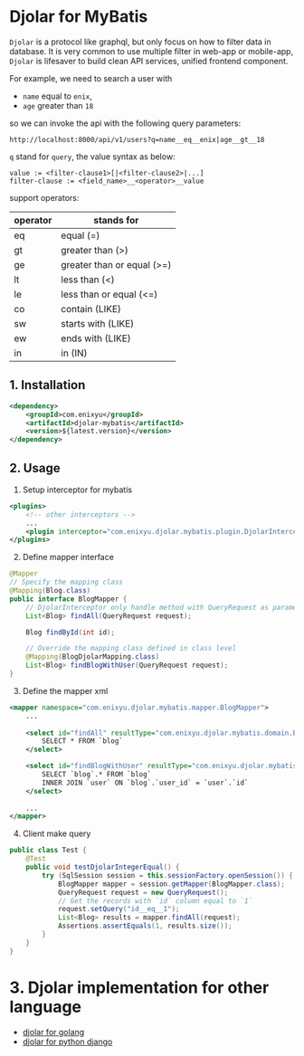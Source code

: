 # Djolar for MyBatis

`Djolar` is a protocol like graphql, but only focus on how to filter data in database. It is very common to use multiple filter in web-app or mobile-app, `Djolar` is lifesaver to build clean API services, unified frontend component. 

For example, we need to search a user with 
* `name` equal to `enix`, 
* `age` greater than `18` 

so we can invoke the api with the following query parameters:

```text
http://localhost:8000/api/v1/users?q=name__eq__enix|age__gt__18
```

`q` stand for `query`, the value syntax as below:

```text
value := <filter-clause1>[|<filter-clause2>|...] 
filter-clause := <field_name>__<operator>__value
```

support operators:

| operator | stands for                 |
|----------|----------------------------|
| eq       | equal (=)                  |
| gt       | greater than (>)           |
| ge       | greater than or equal (>=) |
| lt       | less than (<)              |
| le       | less than or equal (<=)    |
| co       | contain (LIKE)             |
| sw       | starts with (LIKE)         |
| ew       | ends with (LIKE)           |
| in       | in (IN)                    |

## 1. Installation

```xml
<dependency>
    <groupId>com.enixyu</groupId>
    <artifactId>djolar-mybatis</artifactId>
    <version>${latest.version}</version>
</dependency>
```

## 2. Usage

1. Setup interceptor for mybatis

```xml
<plugins>
    <!-- other interceptors -->
    ...
    <plugin interceptor="com.enixyu.djolar.mybatis.plugin.DjolarInterceptor" />
</plugins>
```

2. Define mapper interface

```java
@Mapper
// Specify the mapping class
@Mapping(Blog.class)
public interface BlogMapper {
    // DjolarInterceptor only handle method with QueryRequest as parameter
    List<Blog> findAll(QueryRequest request);

    Blog findById(int id);

    // Override the mapping class defined in class level
    @Mapping(BlogDjolarMapping.class)
    List<Blog> findBlogWithUser(QueryRequest request);
}
```

3. Define the mapper xml

```xml
<mapper namespace="com.enixyu.djolar.mybatis.mapper.BlogMapper">
    ...
    
    <select id="findAll" resultType="com.enixyu.djolar.mybatis.domain.Blog">
        SELECT * FROM `blog`
    </select>

    <select id="findBlogWithUser" resultType="com.enixyu.djolar.mybatis.domain.Blog">
        SELECT `blog`.* FROM `blog`
        INNER JOIN `user` ON `blog`.`user_id` = `user`.`id`
    </select>
    
    ...
</mapper>
```

4. Client make query

```java
public class Test {
    @Test
    public void testDjolarIntegerEqual() {
        try (SqlSession session = this.sessionFactory.openSession()) {
            BlogMapper mapper = session.getMapper(BlogMapper.class);
            QueryRequest request = new QueryRequest();
            // Get the records with `id` column equal to `1`
            request.setQuery("id__eq__1");
            List<Blog> results = mapper.findAll(request);
            Assertions.assertEquals(1, results.size());
        }
    }   
}
```

# 3. Djolar implementation for other language

* [djolar for golang](https://github.com/enix223/go-djolar)
* [djolar for python django](https://github.com/enix223/djolar)